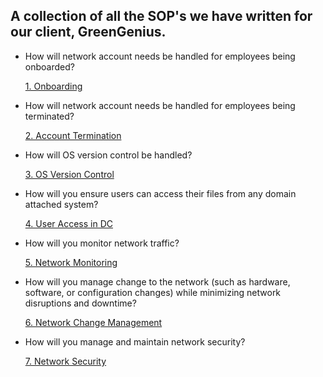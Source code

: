 ## A collection of all the SOP's we have written for our client, GreenGenius.


- How will network account needs be handled for employees being onboarded?

  [1. Onboarding](https://github.com/Full-Mesh/SOPs/blob/main/1.%20Onboarding.md)
  
- How will network account needs be handled for employees being terminated?
  
  [2. Account Termination](https://github.com/Full-Mesh/SOPs/blob/main/2.%20Account%20Termination.md)
  
- How will OS version control be handled?

  [3. OS Version Control](https://github.com/Full-Mesh/SOPs/blob/main/3.%20OS%20Version%20Control.md)

- How will you ensure users can access their files from any domain attached system?

  [4. User Access in DC](https://github.com/Full-Mesh/SOPs/blob/main/4.%20User%20Access%20in%20DC.md)
  
- How will you monitor network traffic?

  [5. Network Monitoring](https://github.com/Full-Mesh/SOPs/blob/main/4.%20User%20Access%20in%20DC.md)

- How will you manage change to the network (such as hardware, software, or configuration changes) while minimizing network disruptions and downtime?

  [6. Network Change Management](https://github.com/Full-Mesh/SOPs/blob/main/6.%20Network%20Change%20Management.md)
  
- How will you manage and maintain network security?

  [7. Network Security](https://github.com/Full-Mesh/SOPs/blob/main/7.%20Network%20Security.md)

